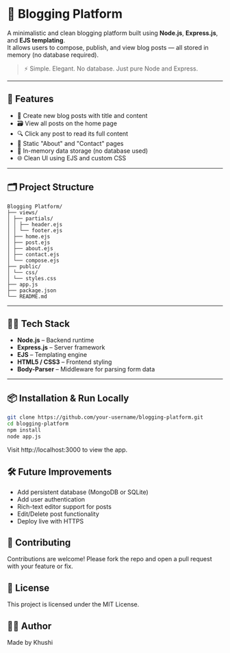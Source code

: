 # 📝 Blogging Platform

A minimalistic and clean blogging platform built using **Node.js**, **Express.js**, and **EJS templating**.  
It allows users to compose, publish, and view blog posts — all stored in memory (no database required).

> ⚡ Simple. Elegant. No database. Just pure Node and Express.

---


## 📌 Features

- 📝 Create new blog posts with title and content
- 🗃️ View all posts on the home page
- 🔍 Click any post to read its full content
- 📄 Static "About" and "Contact" pages
- 🧠 In-memory data storage (no database used)
- 🌐 Clean UI using EJS and custom CSS

---

## 🗂️ Project Structure
```
Blogging Platform/
├── views/
│ ├── partials/
│ │ ├── header.ejs
│ │ └── footer.ejs
│ ├── home.ejs
│ ├── post.ejs
│ ├── about.ejs
│ ├── contact.ejs
│ └── compose.ejs
├── public/
│ └── css/
│ └── styles.css
├── app.js
├── package.json
└── README.md
```
---


## 🧑‍💻 Tech Stack

- **Node.js** – Backend runtime
- **Express.js** – Server framework
- **EJS** – Templating engine
- **HTML5 / CSS3** – Frontend styling
- **Body-Parser** – Middleware for parsing form data



---

## 📦 Installation & Run Locally

```bash
git clone https://github.com/your-username/blogging-platform.git
cd blogging-platform
npm install
node app.js
```

Visit http://localhost:3000 to view the app.

## 🛠️ Future Improvements

- Add persistent database (MongoDB or SQLite)
- Add user authentication
- Rich-text editor support for posts
- Edit/Delete post functionality
- Deploy live with HTTPS

## 🤝 Contributing
Contributions are welcome!
Please fork the repo and open a pull request with your feature or fix.

## 📜 License
This project is licensed under the MIT License.

## 🙋‍♀️ Author
Made by Khushi
